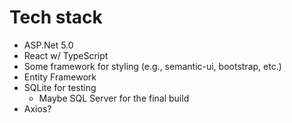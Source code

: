 # Tech stack
* ASP.Net 5.0
* React w/ TypeScript
* Some framework for styling (e.g., semantic-ui, bootstrap, etc.)
* Entity Framework
* SQLite for testing
    - Maybe SQL Server for the final build
* Axios?
